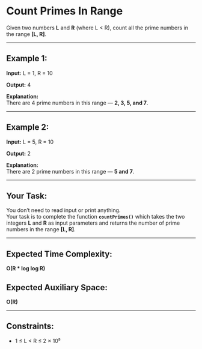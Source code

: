 # Count Primes In Range

Given two numbers **L** and **R** (where L < R), count all the prime numbers in the range **[L, R]**.

---

## Example 1:

**Input:** L = 1, R = 10

**Output:** 4

**Explanation:**  
There are 4 prime numbers in this range — **2, 3, 5, and 7**.

---

## Example 2:

**Input:** L = 5, R = 10

**Output:** 2

**Explanation:**  
There are 2 prime numbers in this range — **5 and 7**.

---

## Your Task:

You don’t need to read input or print anything.  
Your task is to complete the function **`countPrimes()`** which takes the two integers **L** and **R** as input parameters and returns the number of prime numbers in the range **[L, R]**.

---

## Expected Time Complexity:

**O(R \* log log R)**

## Expected Auxiliary Space:

**O(R)**

---

## Constraints:

- 1 ≤ L < R ≤ 2 × 10⁵
